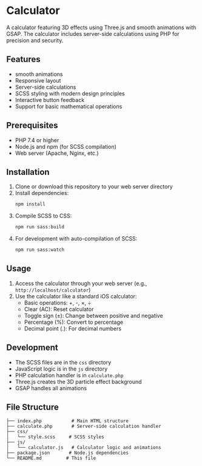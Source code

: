 # Calculator

A calculator featuring 3D effects using Three.js and smooth animations with GSAP. The calculator includes server-side calculations using PHP for precision and security.

## Features

- smooth animations
- Responsive layout
- Server-side calculations
- SCSS styling with modern design principles
- Interactive button feedback
- Support for basic mathematical operations

## Prerequisites

- PHP 7.4 or higher
- Node.js and npm (for SCSS compilation)
- Web server (Apache, Nginx, etc.)

## Installation

1. Clone or download this repository to your web server directory
2. Install dependencies:
   ```bash
   npm install
   ```
3. Compile SCSS to CSS:
   ```bash
   npm run sass:build
   ```
4. For development with auto-compilation of SCSS:
   ```bash
   npm run sass:watch
   ```

## Usage

1. Access the calculator through your web server (e.g., `http://localhost/calculator`)
2. Use the calculator like a standard iOS calculator:
   - Basic operations: +, -, ×, ÷
   - Clear (AC): Reset calculator
   - Toggle sign (±): Change between positive and negative
   - Percentage (%): Convert to percentage
   - Decimal point (.): For decimal numbers

## Development

- The SCSS files are in the `css` directory
- JavaScript logic is in the `js` directory
- PHP calculation handler is in `calculate.php`
- Three.js creates the 3D particle effect background
- GSAP handles all animations

## File Structure

```
├── index.php           # Main HTML structure
├── calculate.php       # Server-side calculation handler
├── css/
│   └── style.scss     # SCSS styles
├── js/
│   └── calculator.js   # Calculator logic and animations
├── package.json       # Node.js dependencies
└── README.md         # This file
```
